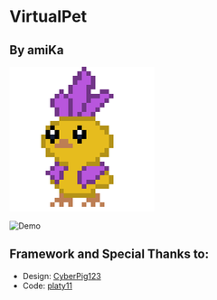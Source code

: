# VirtualPet
## By amiKa

![Baby Chick](images/baby_chick_256.png)

![Demo](https://lnkd.in/dSktgcr)

## Framework and Special Thanks to:
 - Design: [CyberPig123](https://github.com/CyberPig123)
 - Code: [platy11](https://github.com/platy11)
 
 



